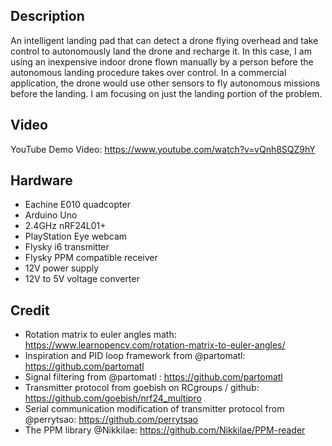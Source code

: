 ## Description  
An intelligent landing pad that can detect a drone flying overhead and take control to autonomously land the drone and recharge it. In this case, I am using an inexpensive indoor drone flown manually by a person before the autonomous landing procedure takes over control. In a commercial application, the drone would use other sensors to fly autonomous missions before the landing. I am focusing on just the landing portion of the problem.  

## Video  
YouTube Demo Video: https://www.youtube.com/watch?v=vQnh8SQZ9hY  

## Hardware
- Eachine E010 quadcopter 
- Arduino Uno 
- 2.4GHz nRF24L01+ 
- PlayStation Eye webcam  
- Flysky i6 transmitter 
- Flysky PPM compatible receiver  
- 12V power supply  
- 12V to 5V voltage converter  


## Credit  
- Rotation matrix to euler angles math: https://www.learnopencv.com/rotation-matrix-to-euler-angles/   
- Inspiration and PID loop framework from @partomatl: https://github.com/partomatl   
- Signal filtering from @partomatl : https://github.com/partomatl   
- Transmitter protocol from goebish on RCgroups / github: https://github.com/goebish/nrf24_multipro  
- Serial communication modification of transmitter protocol from @perrytsao:  https://github.com/perrytsao  
- The PPM library @Nikkilae: https://github.com/Nikkilae/PPM-reader  



